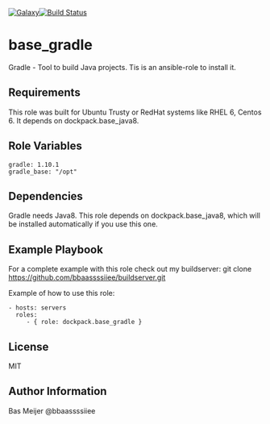 [![Galaxy](https://img.shields.io/badge/galaxy-dockpack.base__gradle-blue.svg?style=flat)](https://galaxy.ansible.com/dockpack/base_gradle)[![Build Status](https://api.travis-ci.org/dockpack/base_gradle.svg)](https://travis-ci.org/dockpack/base_gradle)


base_gradle
=========

Gradle - Tool to build Java projects. Tis is an ansible-role to install it.

Requirements
------------

This role was built for Ubuntu Trusty or RedHat systems like RHEL 6, Centos 6.
It depends on dockpack.base_java8.

Role Variables
--------------

    gradle: 1.10.1
    gradle_base: "/opt"

Dependencies
------------

Gradle needs Java8. This role depends on dockpack.base_java8, which will be installed automatically if you use this one.


Example Playbook
----------------
For a complete example with this role check out my buildserver:
git clone https://github.com/bbaassssiiee/buildserver.git

Example of how to use this role:

    - hosts: servers
      roles:
         - { role: dockpack.base_gradle }

License
-------

MIT

Author Information
------------------
Bas Meijer @bbaassssiiee
